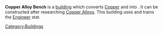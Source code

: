 **Copper Alloy Bench** is a [building](:Category:Buildings "wikilink")
which converts [Copper](Copper.md "wikilink") and [](Iron_Plates.md) into [](Copper_Alloy_Plates.md). It can be constructed after
researching [Copper Alloys](Copper_Alloys_(Tech).md "wikilink"). This
building uses and trains the [Engineer](Engineer.md "wikilink") stat.

[Category:Buildings](Category:Buildings "wikilink")